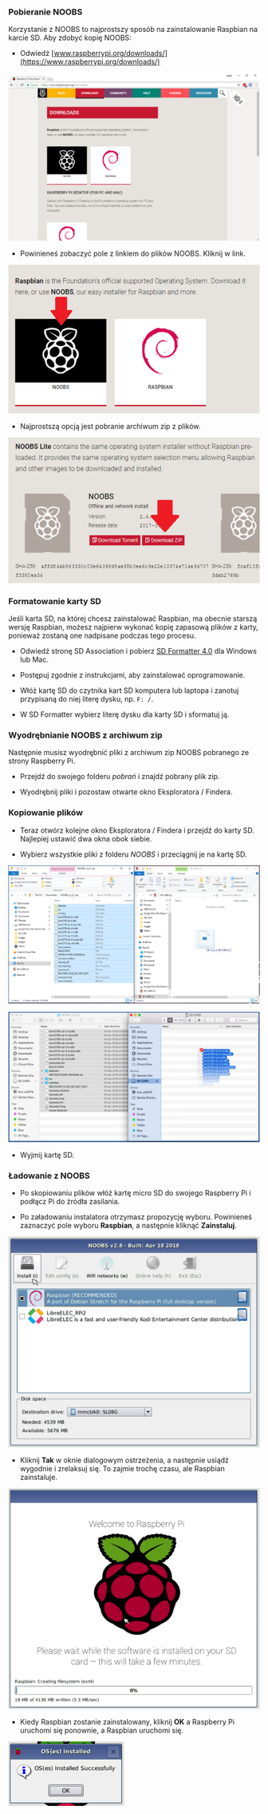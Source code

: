 ### Pobieranie NOOBS

Korzystanie z NOOBS to najprostszy sposób na zainstalowanie Raspbian na karcie SD. Aby zdobyć kopię NOOBS:

+ Odwiedź [www.raspberrypi.org/downloads/](https://www.raspberrypi.org/downloads/)

![Strona pobierania](images/downloads-page.png)

+ Powinieneś zobaczyć pole z linkiem do plików NOOBS. Kliknij w link.

![Kliknij na NOOBS](images/click-noobs.png)

+ Najprostszą opcją jest pobranie archiwum zip z plików.

![Pobierz zip](images/download-zip.png)

### Formatowanie karty SD

Jeśli karta SD, na której chcesz zainstalować Raspbian, ma obecnie starszą wersję Raspbian, możesz najpierw wykonać kopię zapasową plików z karty, ponieważ zostaną one nadpisane podczas tego procesu.

+ Odwiedź stronę SD Association i pobierz [SD Formatter 4.0](https://www.sdcard.org/downloads/formatter_4/index.html) dla Windows lub Mac.

+ Postępuj zgodnie z instrukcjami, aby zainstalować oprogramowanie.

+ Włóż kartę SD do czytnika kart SD komputera lub laptopa i zanotuj przypisaną do niej literę dysku, np. `F: /`.

+ W SD Formatter wybierz literę dysku dla karty SD i sformatuj ją.

### Wyodrębnianie NOOBS z archiwum zip

Następnie musisz wyodrębnić pliki z archiwum zip NOOBS pobranego ze strony Raspberry Pi.

+ Przejdź do swojego folderu *pobrań* i znajdź pobrany plik zip.

+ Wyodrębnij pliki i pozostaw otwarte okno Eksploratora / Findera.

### Kopiowanie plików

+ Teraz otwórz kolejne okno Eksploratora / Findera i przejdź do karty SD. Najlepiej ustawić dwa okna obok siebie.

+ Wybierz wszystkie pliki z folderu *NOOBS* i przeciągnij je na kartę SD.

![kopia okien](images/copy3.png)

![kopia makra](images/macos_copy.png)

+ Wyjmij kartę SD.

### Ładowanie z NOOBS

+ Po skopiowaniu plików włóż kartę micro SD do swojego Raspberry Pi i podłącz Pi do źródła zasilania.

+ Po załadowaniu instalatora otrzymasz propozycję wyboru. Powinieneś zaznaczyć pole wyboru **Raspbian**, a następnie kliknąć **Zainstaluj**.

![zainstalować](images/install.png)

+ Kliknij **Tak** w oknie dialogowym ostrzeżenia, a następnie usiądź wygodnie i zrelaksuj się. To zajmie trochę czasu, ale Raspbian zainstaluje.

![instalacja](images/installing.png)

+ Kiedy Raspbian zostanie zainstalowany, kliknij **OK** a Raspberry Pi uruchomi się ponownie, a Raspbian uruchomi się.

![zainstalowany](images/installed.png)